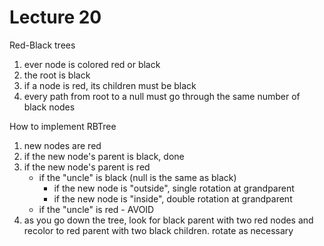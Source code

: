 # Lecture 20

Red-Black trees
1. ever node is colored red or black
2. the root is black
3. if a node is red, its children must be black
4. every path from root to a null must go through the same number of black nodes

How to implement RBTree
1. new nodes are red
2. if the new node's parent is black, done
3. if the new node's parent is red
	- if the "uncle" is black (null is the same as black)
		- if the new node is "outside", single rotation at grandparent
		- if the new node is "inside", double rotation at grandparent
	- if the "uncle" is red - AVOID
4. as you go down the tree, look for black parent with two red nodes and recolor to red parent with two black children.  rotate as necessary
